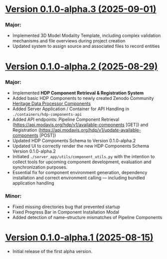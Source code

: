 # [**Version 0.1.0-alpha.3 (2025-09-01)**](https://github.com/Digital-Humanities-Jena/heritage-data-processor/releases/tag/v0.1.0-alpha.3)

### Major:
- Implemented 3D Model Modality Template, including complex validation mechanisms and file overviews during project creation
- Updated system to assign source and associated files to record entities

# [**Version 0.1.0-alpha.2 (2025-08-29)**](https://github.com/Digital-Humanities-Jena/heritage-data-processor/releases/tag/v0.1.0-alpha.2)

### Major:
- Implemented **HDP Component Retrieval & Registration System**
- Added basic HDP Components to newly created Zenodo Community [Heritage Data Processor Components](https://zenodo.org/communities/hdp-components)
- Added Server Application / Container for API Handling in `./containers/hdp-components-api`
- Added API endpoints: Pipeline Component Retrieval (https://api.modavis.org/hdp/v1/available-components \[GET\]) and Registration (https://api.modavis.org/hdp/v1/update-available-components \[POST\])
- Updated HDP Components Schema to Version 0.1.0-alpha.2
- Updated UI to correctly render the new HDP Components Schema Version 0.1.0-alpha.2
- Initiated `./server_app/utils/component_utils.py` with the intention to collect tools for upcoming component development, evaluation and synchronization purposes.
- Essential fix for component environment generation, dependency installation and correct environment calling — including bundled application handling

### Minor:
- Fixed missing directories bug that prevented startup
- Fixed Progress Bar in Component Installation Modal
- Added detection of name–structure mismatches of Pipeline Components

# [**Version 0.1.0-alpha.1 (2025-08-15)**](https://github.com/Digital-Humanities-Jena/heritage-data-processor/releases/tag/v0.1.0-alpha.1)

- Initial release of the first alpha version.